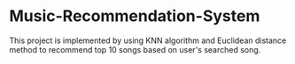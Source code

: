 # Music-Recommendation-System

This project is implemented by using KNN algorithm and Euclidean distance method to recommend top 10 songs based on user's searched song.
